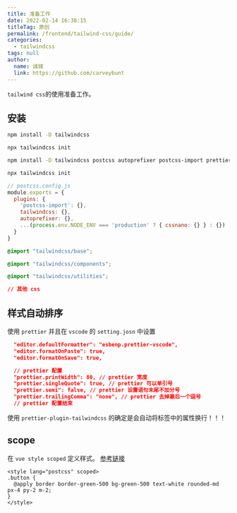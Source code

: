 ```yaml
---
title: 准备工作
date: 2022-02-14 16:38:15
titleTag: 原创
permalink: /frontend/tailwind-css/guide/
categories: 
  - tailwindcss
tags: null
author: 
  name: 诚城
  link: https://github.com/carveybunt
---
```

`tailwind css`的使用准备工作。
<!-- more -->

## 安装

<code-group>

  <code-block title="wind CLI" active>

  ```bash
  npm install -D tailwindcss

  npx tailwindcss init
  ```

  </code-block>

  <code-block title="Using PostCSS">

  ```bash
  npm install -D tailwindcss postcss autoprefixer postcss-import prettier-plugin-tailwindcss prettier
  
  npx tailwindcss init
  ```

  </code-block>
</code-group>

```js
// postcss.config.js
module.exports = {
  plugins: {
    'postcss-import': {},
    tailwindcss: {},
    autoprefixer: {},
    ...(process.env.NODE_ENV === 'production' ? { cssnano: {} } : {})
  }
}
```

```css
@import "tailwindcss/base";

@import "tailwindcss/components";

@import "tailwindcss/utilities";

// 其他 css
```

## 样式自动排序

使用 `prettier` 并且在 `vscode` 的 `setting.josn` 中设置 
```json
  "editor.defaultFormatter": "esbenp.prettier-vscode",
  "editor.formatOnPaste": true,
  "editor.formatOnSave": true,

  // prettier 配置
  "prettier.printWidth": 80, // prettier 宽度
  "prettier.singleQuote": true, // prettier 可以单引号
  "prettier.semi": false, // prettier 设置语句末尾不加分号
  "prettier.trailingComma": "none", // prettier 去掉最后一个逗号
  // prettier 配置结束
```

使用 `prettier-plugin-tailwindcss` 的确定是会自动将标签中的属性换行！！！

## scope
在 `vue style scoped` 定义样式。 [参考链接](https://arrangeactassert.com/posts/how-to-use-tailwind-scoped-css-styles-with-vue/)
```vue
<style lang="postcss" scoped>
.button {
  @apply border border-green-500 bg-green-500 text-white rounded-md px-4 py-2 m-2;
}
</style>
```